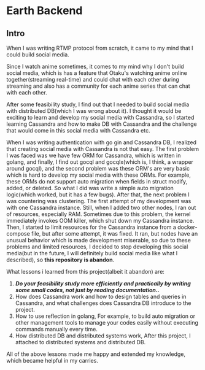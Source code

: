 # Earth Backend


## Intro

When I was writing RTMP protocol from scratch, it came to my mind that I could build social media.


Since I watch anime sometimes, it comes to my mind why I don't build social media, which is has a feature that Otaku's watching anime online together(streaming real-time) and could chat with each other during streaming and also has a community for each anime series that can chat with each other.

After some feasibility study, I find out that I needed to build social media with distributed DB(which I was wrong about it). I thought it would be exciting to learn and develop my social media with Cassandra, so I started learning Cassandra and how to make DB with Cassandra and the challenge that would come in this social media with Cassandra etc. 

When I was writing authentication with go gin and Cassandra DB, I realized that creating social media with Cassandra is not that easy. The first problem I was faced was we have few ORM for Cassandra, which is written in golang, and finally, I find out gocql and gocqlx(which is, I think, a wrapper around gocql), and the second problem was these ORM's are very basic which is hard to develop my social media with these ORMs. For example, these ORMs do not support auto migration when fields in struct modify, added, or deleted. So what I did was write a simple auto migration logic(which worked, but it has a few bugs). After that, the next problem I was countering was clustering. The first attempt of my development was with one Cassandra instance. Still, when I added two other nodes, I ran out of resources, especially RAM. Sometimes due to this problem, the kernel immediately invokes OOM killer, which shut down my Cassandra instance. Then, I started to limit resources for the Cassandra instance from a docker-compose file, but after some attempt, it was fixed. It ran, but nodes have an unusual behavior which is made development miserable, so due to these problems and limited resources, I decided to stop developing this social media(but in the future, I will definitely build social media like what I described), so **this repository is abandon**.


What lessons i learned from this project(albeit it abandon) are:

1. ***Do your feasibility study more efficiently and practically by writing some small codes, not just by reading documentation..***
2. How does Cassandra work and how to design tables and queries in Cassandra, and what challenges does Cassandra DB introduce to the project.
3. How to use reflection in golang, For example, to build auto migration or other management tools to manage your codes easily without executing commands manually every time.
4. How distributed DB and distributed systems work, After this project, I attached to distributed systems and distributed DB.


All of the above lessons made me happy and extended my knowledge, which became helpful in my carries.